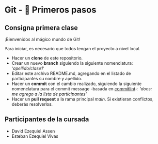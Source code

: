 # Git - 🚀 Primeros pasos

## Consigna primera clase

¡Bienvenidos al mágico mundo de Git!

Para iniciar, es necesario que todos tengan el proyecto a nivel local.

- Hacer un **clone** de este repositorio.
- Crear un nuevo **branch** siguiendo la siguiente nomenclatura: _'apellido/clase1'_
- Editar este archivo README.md, agregando en el listado de participantes su nombre y apellido.
- Hacer un **commit** con el cambio realizado, siguiendo la siguiente nomenclatura para el commit message -basada en [commitlint](https://commitlint.io/)-: _'docs: me agrego a la lista de participantes'_
- Hacer un **pull request** a la rama principal _main_. Si existieran conflictos, deberás resolverlos.

## Participantes de la cursada
- David Ezequiel Assen
- Esteban Ezequiel Vivas